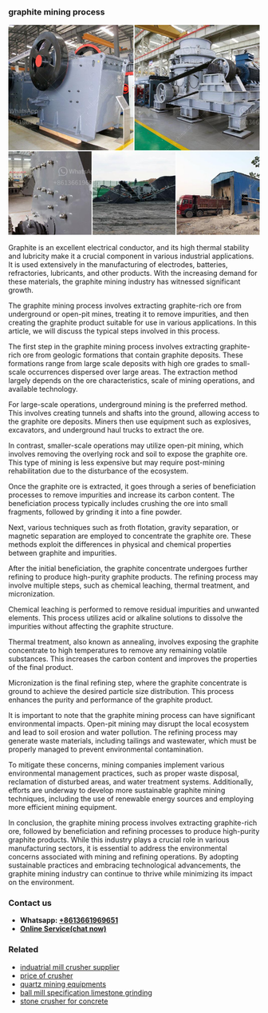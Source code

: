 <h3>graphite mining process</h3><img src='1704791594.jpg' alt=''><p>Graphite is an excellent electrical conductor, and its high thermal stability and lubricity make it a crucial component in various industrial applications. It is used extensively in the manufacturing of electrodes, batteries, refractories, lubricants, and other products. With the increasing demand for these materials, the graphite mining industry has witnessed significant growth.</p><p>The graphite mining process involves extracting graphite-rich ore from underground or open-pit mines, treating it to remove impurities, and then creating the graphite product suitable for use in various applications. In this article, we will discuss the typical steps involved in this process.</p><p>The first step in the graphite mining process involves extracting graphite-rich ore from geologic formations that contain graphite deposits. These formations range from large scale deposits with high ore grades to small-scale occurrences dispersed over large areas. The extraction method largely depends on the ore characteristics, scale of mining operations, and available technology.</p><p>For large-scale operations, underground mining is the preferred method. This involves creating tunnels and shafts into the ground, allowing access to the graphite ore deposits. Miners then use equipment such as explosives, excavators, and underground haul trucks to extract the ore.</p><p>In contrast, smaller-scale operations may utilize open-pit mining, which involves removing the overlying rock and soil to expose the graphite ore. This type of mining is less expensive but may require post-mining rehabilitation due to the disturbance of the ecosystem.</p><p>Once the graphite ore is extracted, it goes through a series of beneficiation processes to remove impurities and increase its carbon content. The beneficiation process typically includes crushing the ore into small fragments, followed by grinding it into a fine powder.</p><p>Next, various techniques such as froth flotation, gravity separation, or magnetic separation are employed to concentrate the graphite ore. These methods exploit the differences in physical and chemical properties between graphite and impurities.</p><p>After the initial beneficiation, the graphite concentrate undergoes further refining to produce high-purity graphite products. The refining process may involve multiple steps, such as chemical leaching, thermal treatment, and micronization.</p><p>Chemical leaching is performed to remove residual impurities and unwanted elements. This process utilizes acid or alkaline solutions to dissolve the impurities without affecting the graphite structure.</p><p>Thermal treatment, also known as annealing, involves exposing the graphite concentrate to high temperatures to remove any remaining volatile substances. This increases the carbon content and improves the properties of the final product.</p><p>Micronization is the final refining step, where the graphite concentrate is ground to achieve the desired particle size distribution. This process enhances the purity and performance of the graphite product.</p><p>It is important to note that the graphite mining process can have significant environmental impacts. Open-pit mining may disrupt the local ecosystem and lead to soil erosion and water pollution. The refining process may generate waste materials, including tailings and wastewater, which must be properly managed to prevent environmental contamination.</p><p>To mitigate these concerns, mining companies implement various environmental management practices, such as proper waste disposal, reclamation of disturbed areas, and water treatment systems. Additionally, efforts are underway to develop more sustainable graphite mining techniques, including the use of renewable energy sources and employing more efficient mining equipment.</p><p>In conclusion, the graphite mining process involves extracting graphite-rich ore, followed by beneficiation and refining processes to produce high-purity graphite products. While this industry plays a crucial role in various manufacturing sectors, it is essential to address the environmental concerns associated with mining and refining operations. By adopting sustainable practices and embracing technological advancements, the graphite mining industry can continue to thrive while minimizing its impact on the environment.</p><h3>Contact us</h3><ul><li><strong>Whatsapp:&nbsp;<a href="https://wa.me/8613661969651">+8613661969651</a></strong></li><li><a href="https://swt.shibang-china.com/?git&amp;zhl&amp;graphite mining process"><strong>Online Service(chat now)</strong></a></li></ul><h3>Related</h3><ul><li><a href='induatrial mill crusher supplier.md'>induatrial mill crusher supplier</a></li><li><a href='price of crusher.md'>price of crusher</a></li><li><a href='quartz mining equipments.md'>quartz mining equipments</a></li><li><a href='ball mill specification limestone grinding.md'>ball mill specification limestone grinding</a></li><li><a href='stone crusher for concrete.md'>stone crusher for concrete</a></li></ul>